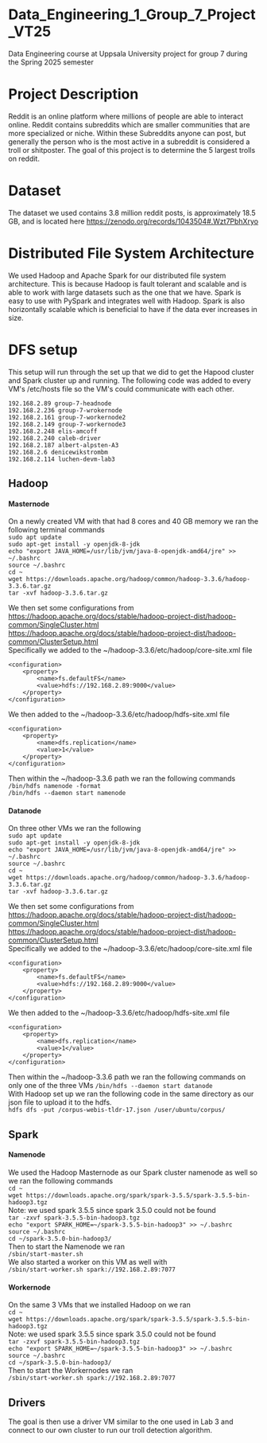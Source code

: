 # Data_Engineering_1_Group_7_Project_VT25
Data Engineering course at Uppsala University project for group 7 during the Spring 2025 semester  

# Project Description
Reddit is an online platform where millions of people are able to interact online. Reddit contains subreddits which are smaller communities that are more specialized or niche. Within these Subreddits anyone can post, but generally the person who is the most active in a subreddit is considered a troll or shitposter. The goal of this project is to determine the 5 largest trolls on reddit.

# Dataset
The dataset we used contains 3.8 million reddit posts, is approximately 18.5 GB, and is located here https://zenodo.org/records/1043504#.Wzt7PbhXryo

# Distributed File System Architecture
We used Hadoop and Apache Spark for our distributed file system architecture. This is because Hadoop is fault tolerant and scalable and is able to work with large datasets such as the one that we have. Spark is easy to use with PySpark and integrates well with Hadoop. Spark is also horizontally scalable which is beneficial to have if the data ever increases in size.

# DFS setup
This setup will run through the set up that we did to get the Hapood cluster and Spark cluster up and running. The following code was added to every VM's /etc/hosts file so the VM's could communicate with each other.  
```
192.168.2.89 group-7-headnode
192.168.2.236 group-7-wrokernode
192.168.2.161 group-7-workernode2
192.168.2.149 group-7-workernode3
192.168.2.248 elis-amcoff
192.168.2.240 caleb-driver
192.168.2.187 albert-alpsten-A3
192.168.2.6 denicewikstrombm
192.168.2.114 luchen-devm-lab3
```
## Hadoop
#### Masternode
On a newly created VM with that had 8 cores and 40 GB memory we ran the following terminal commands  
```sudo apt update```  
```sudo apt-get install -y openjdk-8-jdk```  
```echo "export JAVA_HOME=/usr/lib/jvm/java-8-openjdk-amd64/jre" >> ~/.bashrc```  
```source ~/.bashrc```  
```cd ~```  
```wget https://downloads.apache.org/hadoop/common/hadoop-3.3.6/hadoop-3.3.6.tar.gz```  
```tar -xvf hadoop-3.3.6.tar.gz```  

We then set some configurations from  
https://hadoop.apache.org/docs/stable/hadoop-project-dist/hadoop-common/SingleCluster.html
https://hadoop.apache.org/docs/stable/hadoop-project-dist/hadoop-common/ClusterSetup.html  
Specifically we added to the ~/hadoop-3.3.6/etc/hadoop/core-site.xml file
```
<configuration>
    <property>
        <name>fs.defaultFS</name>
        <value>hdfs://192.168.2.89:9000</value>
    </property>
</configuration>
```
We then added to the ~/hadoop-3.3.6/etc/hadoop/hdfs-site.xml file  
```
<configuration>
    <property>
        <name>dfs.replication</name>
        <value>1</value>
    </property>
</configuration>
```
Then within the ~/hadoop-3.3.6 path we ran the following commands  
```/bin/hdfs namenode -format```  
```/bin/hdfs --daemon start namenode```  

#### Datanode
On three other VMs we ran the following   
```sudo apt update```  
```sudo apt-get install -y openjdk-8-jdk```  
```echo "export JAVA_HOME=/usr/lib/jvm/java-8-openjdk-amd64/jre" >> ~/.bashrc```  
```source ~/.bashrc```  
```cd ~```  
```wget https://downloads.apache.org/hadoop/common/hadoop-3.3.6/hadoop-3.3.6.tar.gz```  
```tar -xvf hadoop-3.3.6.tar.gz```  

We then set some configurations from  
https://hadoop.apache.org/docs/stable/hadoop-project-dist/hadoop-common/SingleCluster.html
https://hadoop.apache.org/docs/stable/hadoop-project-dist/hadoop-common/ClusterSetup.html  
Specifically we added to the ~/hadoop-3.3.6/etc/hadoop/core-site.xml file
```
<configuration>
    <property>
        <name>fs.defaultFS</name>
        <value>hdfs://192.168.2.89:9000</value>
    </property>
</configuration>
```
We then added to the ~/hadoop-3.3.6/etc/hadoop/hdfs-site.xml file  
```
<configuration>
    <property>
        <name>dfs.replication</name>
        <value>1</value>
    </property>
</configuration>
```
Then within the ~/hadoop-3.3.6 path we ran the following commands on only one of the three VMs
```/bin/hdfs --daemon start datanode```  
With Hadoop set up we ran the following code in the same directory as our json file to upload it to the hdfs.  
```hdfs dfs -put /corpus-webis-tldr-17.json /user/ubuntu/corpus/```  

## Spark
#### Namenode  
We used the Hadoop Masternode as our Spark cluster namenode as well so we ran the following commands  
```cd ~```  
```wget https://downloads.apache.org/spark/spark-3.5.5/spark-3.5.5-bin-hadoop3.tgz```  
Note: we used spark 3.5.5 since spark 3.5.0 could not be found  
```tar -zxvf spark-3.5.5-bin-hadoop3.tgz```  
```echo "export SPARK_HOME=~/spark-3.5.5-bin-hadoop3" >> ~/.bashrc```  
```source ~/.bashrc```  
```cd ~/spark-3.5.0-bin-hadoop3/```  
Then to start the Namenode we ran  
```/sbin/start-master.sh```  
We also started a worker on this VM as well with  
```/sbin/start-worker.sh spark://192.168.2.89:7077```
#### Workernode 
On the same 3 VMs that we installed Hadoop on we ran  
```cd ~```  
```wget https://downloads.apache.org/spark/spark-3.5.5/spark-3.5.5-bin-hadoop3.tgz```  
Note: we used spark 3.5.5 since spark 3.5.0 could not be found  
```tar -zxvf spark-3.5.5-bin-hadoop3.tgz```  
```echo "export SPARK_HOME=~/spark-3.5.5-bin-hadoop3" >> ~/.bashrc```  
```source ~/.bashrc```  
```cd ~/spark-3.5.0-bin-hadoop3/```  
Then to start the Workernodes we ran  
```/sbin/start-worker.sh spark://192.168.2.89:7077```

## Drivers
The goal is then use a driver VM similar to the one used in Lab 3 and connect to our own cluster to run our troll detection algorithm.  






